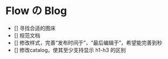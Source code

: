 # Flow の Blog

- [] 寻找合适的图床
- [] 规范文档
- [] 修改样式，完善“发布时间于”，“最后编辑于”，希望能完善到秒
- [] 修改catalog，使其至少支持显示 h1-h3 的区别
